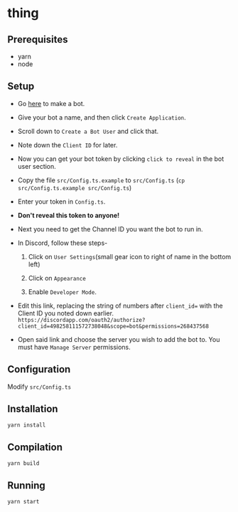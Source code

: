 # thing

## Prerequisites

* yarn
* node

## Setup

* Go [here](https://discordapp.com/developers/applications/me#top) to make a bot.
* Give your bot a name, and then click `Create Application`.
* Scroll down to `Create a Bot User` and click that.
* Note down the `Client ID` for later.
* Now you can get your bot token by clicking `click to reveal` in the bot user section.
* Copy the file `src/Config.ts.example` to `src/Config.ts` (`cp src/Config.ts.example src/Config.ts`)
* Enter your token in `Config.ts`.
* **Don't reveal this token to anyone!**
* Next you need to get the Channel ID you want the bot to run in.
* In Discord, follow these steps-

   1. Click on `User Settings`(small gear icon to right of name in the bottom left) 
   
   2. Click on `Appearance` 
   
   3. Enable `Developer Mode`.
   
* Edit this link, replacing the string of numbers after `client_id=` with the Client ID you noted down earlier.
`https://discordapp.com/oauth2/authorize?client_id=498258111572738048&scope=bot&permissions=268437568`
* Open said link and choose the server you wish to add the bot to. You must have `Manage Server` permissions.

## Configuration

Modify `src/Config.ts`

## Installation

`yarn install`

## Compilation

`yarn build`

## Running

`yarn start`
